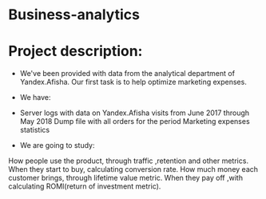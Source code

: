 # Business-analytics

# Project description:
- We've been provided with data from the analytical department of Yandex.Afisha. Our first task is to help optimize marketing expenses.
- We have:

- Server logs with data on Yandex.Afisha visits from June 2017 through May 2018
Dump file with all orders for the period
Marketing expenses statistics

- We are going to study:

How people use the product, through traffic ,retention and other metrics.
When they start to buy, calculating conversion rate.
How much money each customer brings, through lifetime value metric.
When they pay off ,with calculating ROMI(return of investment metric).
